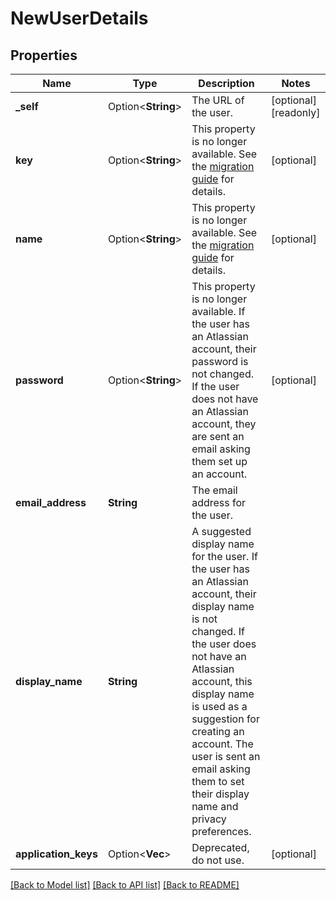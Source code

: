 # NewUserDetails

## Properties

Name | Type | Description | Notes
------------ | ------------- | ------------- | -------------
**_self** | Option<**String**> | The URL of the user. | [optional][readonly]
**key** | Option<**String**> | This property is no longer available. See the [migration guide](https://developer.atlassian.com/cloud/jira/platform/deprecation-notice-user-privacy-api-migration-guide/) for details. | [optional]
**name** | Option<**String**> | This property is no longer available. See the [migration guide](https://developer.atlassian.com/cloud/jira/platform/deprecation-notice-user-privacy-api-migration-guide/) for details. | [optional]
**password** | Option<**String**> | This property is no longer available. If the user has an Atlassian account, their password is not changed. If the user does not have an Atlassian account, they are sent an email asking them set up an account. | [optional]
**email_address** | **String** | The email address for the user. | 
**display_name** | **String** | A suggested display name for the user. If the user has an Atlassian account, their display name is not changed. If the user does not have an Atlassian account, this display name is used as a suggestion for creating an account. The user is sent an email asking them to set their display name and privacy preferences. | 
**application_keys** | Option<**Vec<String>**> | Deprecated, do not use. | [optional]

[[Back to Model list]](../README.md#documentation-for-models) [[Back to API list]](../README.md#documentation-for-api-endpoints) [[Back to README]](../README.md)



